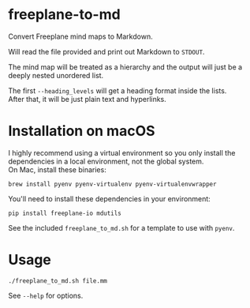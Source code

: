 # freeplane-to-md

Convert Freeplane mind maps to Markdown.

Will read the file provided and print out Markdown to `STDOUT`.

The mind map will be treated as a hierarchy and the output will just be a deeply
nested unordered list.

The first `--heading_levels` will get a heading format inside the lists. \
After that, it will be just plain text and hyperlinks.

# Installation on macOS

I highly recommend using a virtual environment so you only install the dependencies in a local environment, not the global system. \
On Mac, install these binaries:

    brew install pyenv pyenv-virtualenv pyenv-virtualenvwrapper

You'll need to install these dependencies in your environment:

    pip install freeplane-io mdutils

See the included `freeplane_to_md.sh` for a template to use with `pyenv`.

# Usage

    ./freeplane_to_md.sh file.mm

See `--help` for options.
